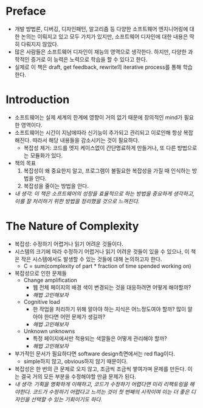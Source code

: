 # Preface
- 개발 방법론, 디버깅, 디자인패턴, 알고리즘 등 다양한 소프트웨어 엔지니어링에 대한 논의는 이뤄지고 있고 모두 가치가 있지만, 소프트웨어 디자인에 대한 내용은 딱히 다뤄지지 않았다.
- 많은 사람들은 소프트웨어 디자인이 재능의 영역으로 생각한다. 하지만, 다양한 과학적인 증거로 이 능력은 노력으로 학습을 할 수 있다고 한다.
- 실제로 이 책은 draft, get feedback, rewrite의 iterative process를 통해 학습한다.

# Introduction
- 소프트웨어는 실제 세계의 한계에 영향이 거의 없기 때문에 창의적인 mind가 필요한 영역이다.
- 소프트웨어는 시간이 지남에따라 신기능이 추가되고 관리되고 이로인해 항상 복잡해진다. 따라서 해당 내용들을 감소시키는 것이 필요하다.
  - 복잡성 제거: 코드를 엣지 케이스없이 간단명료하게 만들거나, 또 다른 방법으로는 모듈화가 있다.
- 책의 목표
  1. 복잡성이 왜 중요한지 알고, 프로그램이 불필요한 복잡성을 가질 때 인식하는 방법을 안다.
  2. 복잡성을 줄이는 방법을 안다.
- *내 생각: 이 책은 소프트웨어의 성장을 효율적으로 하는 방법을 중요하게 생각하고, 이를 잘 처리하기 위한 방법을 정리했을 것으로 느껴진다.*

# The Nature of Complexity
- 복잡성: 수정하기 어렵거나 읽기 어려운 것들이다.
- 시스템의 크기에 따라 수정하기 어렵거나 읽기 어려운 것들이 있을 수 있으나, 이 책은 작은 시스템에서도 발생할 수 있는 것들에 대해 논의하고자 한다.
  - C = sum(complexity of part * fraction of time spended working on)
- 복잡성으로 인한 문제들
  - Change amplification
    - 웹 전체 페이지의 배경 색이 변경되는 것을 대응하려면 어떻게 해야할까?
    - *해법 고민해보자*
  - Cognitive load
    - 한 작업을 처리하기 위해 알아야 하는 지식은 어느정도여야 할까? 많이 알아야 한다면 어떤 문제가 생길까?
    - *해법 고민해보자*
  - Unknown unknowns
    - 특정 페이지에서만 적용되는 색깔들은 어떻게 관리해야 할까?
    - *해법 고민해보자*
- 부가적인 문서가 필요하다면 software design측면에서는 red flag이다.
  - simple하지 않고, obvious하지 않기 때문이다.
- 복잡성은 한 번의 큰 문제로 오지 않고, 조금씩 조금씩 쌓여가며 문제를 만든다. 이는 결국 거의 모든 부분을 수정해야할 만큼 문제가 된다.
- *내 생각: 기획을 명확하게 이해하고, 코드가 수정하기 어렵다면 미리 리팩토링을 해야한다. 코드가 수정하기 어렵다고 느끼는 것이 첫 번째의 시작이며 이는 더 좋은 디자인을 선택할 수 있는 기회이기도 하다.*
